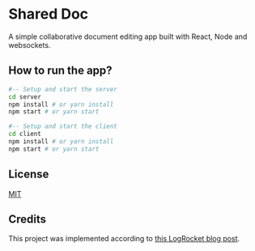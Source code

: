 # Shared Doc
A simple collaborative document editing app built with React, Node and websockets.

## How to run the app?

```bash
#-- Setup and start the server
cd server
npm install # or yarn install
npm start # or yarn start

#-- Setup and start the client
cd client
npm install # or yarn install
npm start # or yarn start
```

## License
[MIT](LICENSE)

## Credits
This project was implemented according to [this LogRocket blog post](https://blog.logrocket.com/websockets-tutorial-how-to-go-real-time-with-node-and-react-8e4693fbf843/).
